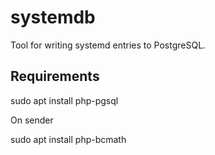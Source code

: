 # systemdb

Tool for writing systemd entries to PostgreSQL.

## Requirements

sudo apt install php-pgsql

On sender

sudo apt install php-bcmath
